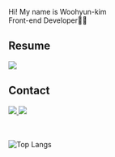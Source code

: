 <p>Hi! My name is Woohyun-kim <br/>
    Front-end Developer🧑‍💻</p> 



<div>
  <h2>Resume</h2>
  <a href="https://rladngus133.github.io/resume/"><img src="https://img.shields.io/badge/resume-1EBC8F?style=for-the-badge&logo=headspace&logoColor=white" /></a>
</div>
  <h2>Contact</h2>
    <a href="mailto:rladngus133@naver.com">
    <img src="https://img.shields.io/badge/rladngus133@naver.com-D14836?style=for-the-badge&logo=gmail&logoColor=white"/>
   </a>
   <a href="https://www.linkedin.com/in/rladngus133">
    <img src="https://img.shields.io/badge/LinkedIn-0A66C2?style=for-the-badge&logo=linkedin&logoColor=white"/>
   </a>
 
　

 
![Top Langs](https://github-readme-stats.vercel.app/api/top-langs/?username=rladngus133&layout=compact)
